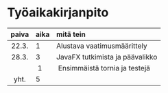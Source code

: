 # Työaikakirjanpito

| paiva | aika | mitä tein                       |
| :----:|:-----| :-----                          | 
| 22.3. | 1    | Alustava vaatimusmäärittely     |
| 28.3. | 3    | JavaFX tutkimista ja päävalikko |
|       | 1    | Ensimmäistä tornia ja testejä   |
| yht.  | 5    |                                 |

